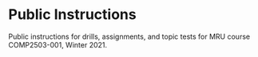 # Public Instructions

Public instructions for drills, assignments, and topic tests for MRU course COMP2503-001, Winter 2021.